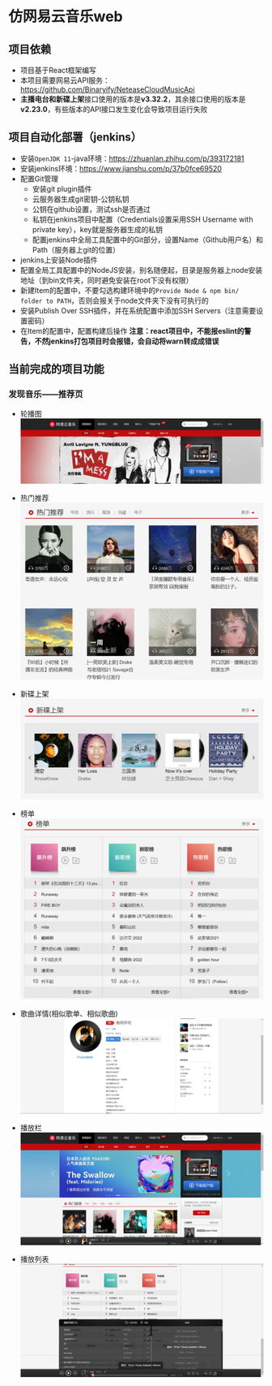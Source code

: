 <!--
 * @Author: jiaminghui
 * @Date: 2022-10-18 22:12:48
 * @LastEditTime: 2022-11-17 21:11:39
 * @LastEditors: jiaminghui
 * @FilePath: \mh-music-web-react\README.md
 * @Description: 
-->
# 仿网易云音乐web

## 项目依赖
- 项目基于React框架编写
- 本项目需要网易云API服务：https://github.com/Binaryify/NeteaseCloudMusicApi
- **主播电台和新碟上架**接口使用的版本是**v3.32.2**，其余接口使用的版本是**v2.23.0**，有些版本的API接口发生变化会导致项目运行失败

## 项目自动化部署（jenkins）
- 安装`OpenJDK 11`-java环境：https://zhuanlan.zhihu.com/p/393172181
- 安装jenkins环境：https://www.jianshu.com/p/37b0fce69520
- 配置Git管理
    - 安装git plugin插件
    - 云服务器生成git密钥-公钥私钥
    - 公钥在github设置，测试ssh是否通过
    - 私钥在jenkins项目中配置（Credentials设置采用SSH Username with private key），key就是服务器生成的私钥
    - 配置jenkins中全局工具配置中的Git部分，设置Name（Github用户名）和Path（服务器上git的位置）
- jenkins上安装Node插件
- 配置全局工具配置中的NodeJS安装，别名随便起，目录是服务器上node安装地址（到bin文件夹，同时避免安装在root下没有权限）
- 新建Item的配置中，不要勾选构建环境中的`Provide Node & npm bin/ folder to PATH`，否则会报关于node文件夹下没有可执行的
- 安装Publish Over SSH插件，并在系统配置中添加SSH Servers（注意需要设置密码）
- 在Item的配置中，配置构建后操作
**注意：react项目中，不能报eslint的警告，不然jenkins打包项目时会报错，会自动将warn转成成错误**


## 当前完成的项目功能

### 发现音乐——推荐页

- 轮播图
![](./readme_pic/recommend-banner.png)

- 热门推荐
![](./readme_pic/recommend-hot.png)

- 新碟上架
![](./readme_pic/recommend-newAlbum.png)

- 榜单
![](./readme_pic/recommend-ranking.png)

- 歌曲详情(相似歌单、相似歌曲)
![](./readme_pic/sing-info.png)

- 播放栏
![](./readme_pic/player-bar.png)

- 播放列表
![](./readme_pic/player-list.png)